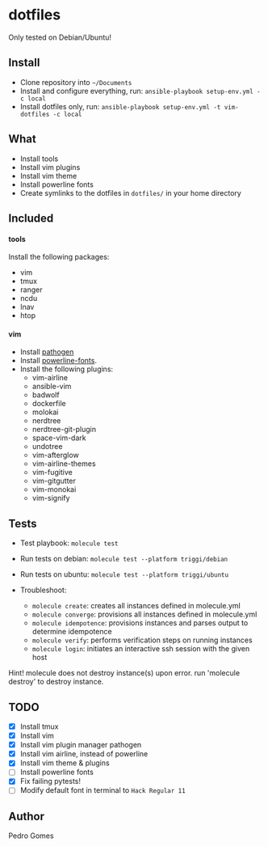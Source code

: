 dotfiles
========

Only tested on Debian/Ubuntu!

## Install

- Clone repository into `~/Documents`
- Install and configure everything, run: `ansible-playbook setup-env.yml -c local`
- Install dotfiles only, run: `ansible-playbook setup-env.yml -t vim-dotfiles -c local`

## What

- Install tools
- Install vim plugins
- Install vim theme
- Install powerline fonts
- Create symlinks to the dotfiles in `dotfiles/` in your home directory

## Included
#### tools

Install the following packages:
- vim
- tmux
- ranger
- ncdu
- lnav
- htop

#### vim

- Install [pathogen](https://github.com/tpope/vim-pathogen)
- Install [powerline-fonts](https://github.com/powerline/fonts).
- Install the following plugins:
  - vim-airline
  - ansible-vim
  - badwolf
  - dockerfile
  - molokai
  - nerdtree
  - nerdtree-git-plugin
  - space-vim-dark
  - undotree
  - vim-afterglow
  - vim-airline-themes
  - vim-fugitive
  - vim-gitgutter
  - vim-monokai
  - vim-signify

## Tests

- Test playbook: `molecule test`
- Run tests on debian: `molecule test --platform triggi/debian`
- Run tests on ubuntu: `molecule test --platform triggi/ubuntu`

- Troubleshoot: 
  - `molecule create`: creates all instances defined in molecule.yml
  - `molecule converge`: provisions all instances defined in molecule.yml 
  - `molecule idempotence`: provisions instances and parses output to determine idempotence 
  - `molecule verify`: performs verification steps on running instances
  - `molecule login`: initiates an interactive ssh session with the given host

Hint! molecule does not destroy instance(s) upon error. run 'molecule destroy' to destroy instance.

## TODO

- [x] Install tmux
- [x] Install vim
- [x] Install vim plugin manager pathogen
- [x] Install vim airline, instead of powerline
- [x] Install vim theme & plugins
- [ ] Install powerline fonts
- [x] Fix failing pytests!
- [ ] Modify default font in terminal to `Hack Regular 11`

## Author

Pedro Gomes
